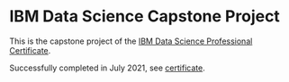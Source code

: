 # IBM Data Science Capstone Project

This is the capstone project of the [IBM Data Science Professional Certificate](https://www.coursera.org/professional-certificates/ibm-data-science).

Successfully completed in July 2021, see [certificate](https://www.coursera.org/account/accomplishments/specialization/certificate/H694K6YLUF3A).
